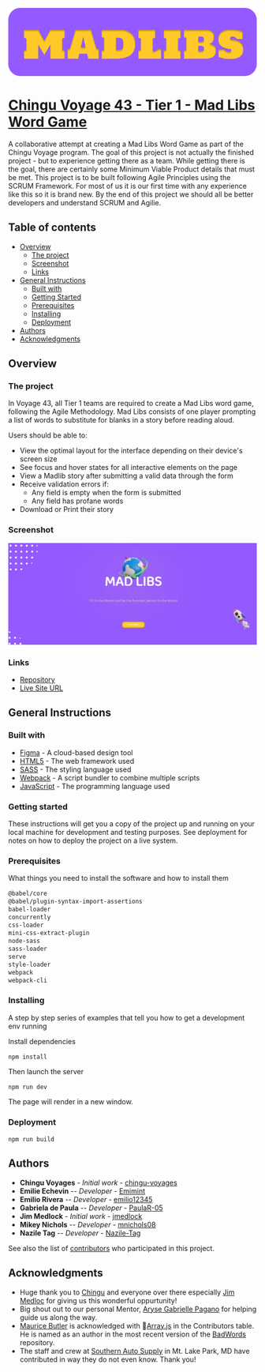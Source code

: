 ![](/dist/Readme_frame.png)

# [Chingu Voyage 43 - Tier 1 - Mad Libs Word Game](https://github.com/chingu-voyages/v43-tier1-team-09)

A collaborative attempt at creating a Mad Libs Word Game as part of the Chingu Voyage program. The goal of this project is not actually the finished project - but to experience getting there as a team. While getting there is the goal, there are certainly some Minimum Viable Product details that must be met. This project is to be built following Agile Principles using the SCRUM Framework. For most of us it is our first time with any experience like this so it is brand new. By the end of this project we should all be better developers and understand SCRUM and Agilie.

## Table of contents

- [Overview](#overview)
  - [The project](#the-project)
  - [Screenshot](#screenshot)
  - [Links](#links)
- [General Instructions](#general-instructions)
  - [Built with](#built-with)
  - [Getting Started](#getting-started)
  - [Prerequisites](#Prerequisites)
  - [Installing](#installing)
  - [Deployment](#deployment)
- [Authors](#authors)
- [Acknowledgments](#acknowledgments)

## Overview

### The project

In Voyage 43, all Tier 1 teams are required to create a Mad Libs word game, following the Agile Methodology. Mad Libs consists of one player prompting a list of words to substitute for blanks in a story before reading aloud.

Users should be able to:

- View the optimal layout for the interface depending on their device's screen size
- See focus and hover states for all interactive elements on the page
- View a Madlib story after submitting a valid data through the form
- Receive validation errors if:
  - Any field is empty when the form is submitted
  - Any field has profane words
- Download or Print their story

### Screenshot

![](../dist/screenshot.jpg)

### Links

- [Repository](https://github.com/chingu-voyages/v43-tier1-team-09)
- [Live Site URL](https://v43-tier1-team-09.netlify.app/)

## General Instructions

### Built with

- [Figma](https://www.figma.com/) - A cloud-based design tool
- [HTML5](https://developer.mozilla.org/en-US/docs/Glossary/HTML5) - The web framework used
- [SASS](https://sass-lang.com/) - The styling language used
- [Webpack](https://webpack.js.org/) - A script bundler to combine multiple scripts
- [JavaScript](https://developer.mozilla.org/en-US/docs/Web/JavaScript) - The programming language used

### Getting started

These instructions will get you a copy of the project up and running on your local machine for development and testing purposes. See deployment for notes on how to deploy the project on a live system.

### Prerequisites

What things you need to install the software and how to install them

```
@babel/core
@babel/plugin-syntax-import-assertions
babel-loader
concurrently
css-loader
mini-css-extract-plugin
node-sass
sass-loader
serve
style-loader
webpack
webpack-cli
```

### Installing

A step by step series of examples that tell you how to get a development env running

Install dependencies

```
npm install
```

Then launch the server

```
npm run dev
```

The page will render in a new window.

### Deployment

```
npm run build
```

## Authors

- **Chingu Voyages** - _Initial work_ - [chingu-voyages](https://github.com/chingu-voyages)
- **Emilie Echevin** -- _Developer_ - [Emimint](https://github.com/Emimint)
- **Emilio Rivera** -- _Developer_ - [emilio12345](https://github.com/emilio12345)
- **Gabriela de Paula** -- _Developer_ - [PaulaR-05](https://github.com/PaulaR-05)
- **Jim Medlock** - _Initial work_ - [jmedlock](https://github.com/jdmedlock)
- **Mikey Nichols** -- _Developer_ - [mnichols08](https://github.com/mnichols08)
- **Nazile Tag** -- _Developer_ - [Nazile-Tag](https://github.com/Nazile-Tag)

See also the list of [contributors](/CONTRIBUTORS.md) who participated in this project.

## Acknowledgments

- Huge thank you to [Chingu](https://www.chingu.io/) and everyone over there especially [Jim Medloc](https://github.com/jdmedlock) for giving us this wonderful oppurtunity!
- Big shout out to our personal Mentor, [Aryse Gabrielle Pagano](https://github.com/medic1111) for helping guide us along the way.
- [Maurice Butler](https://github.com/MauriceButler) is acknowledged with 🔣[Array.js](https://github.com/MauriceButler/badwords/blob/master/array.js) in the Contributors table. He is named as an author in the most recent version of the [BadWords](https://github.com/MauriceButler/badwords) repository.
- The staff and crew at [Southern Auto Supply](https://www.napaonline.com/en/md/oakland/store/804877) in Mt. Lake Park, MD have contributed in way they do not even know. Thank you!

